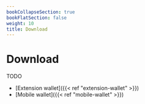 ```yaml
---
bookCollapseSection: true
bookFlatSection: false
weight: 10
title: Download
---
```


# Download

TODO

- [Extension wallet]({{< ref "extension-wallet" >}})
- [Mobile wallet]({{< ref "mobile-wallet" >}})
